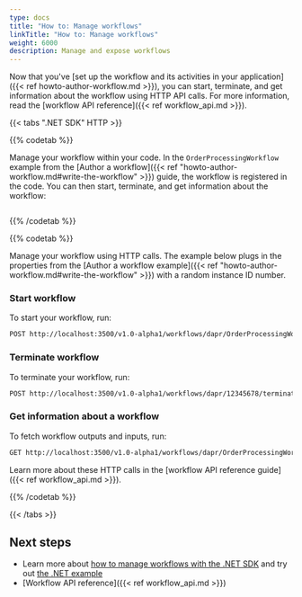 ```yaml
---
type: docs
title: "How to: Manage workflows"
linkTitle: "How to: Manage workflows"
weight: 6000
description: Manage and expose workflows
---
```


Now that you've [set up the workflow and its activities in your application]({{< ref howto-author-workflow.md >}}), you can start, terminate, and get information about the workflow using HTTP API calls. For more information, read the [workflow API reference]({{< ref workflow_api.md >}}).

{{< tabs ".NET SDK" HTTP >}}

<!--NET-->
{{% codetab %}}

Manage your workflow within your code. In the `OrderProcessingWorkflow` example from the [Author a workflow]({{< ref "howto-author-workflow.md#write-the-workflow" >}}) guide, the workflow is registered in the code. You can then start, terminate, and get information about the workflow:

```csharp

```

{{% /codetab %}}

<!--HTTP-->
{{% codetab %}}

Manage your workflow using HTTP calls. The example below plugs in the properties from the [Author a workflow example]({{< ref "howto-author-workflow.md#write-the-workflow" >}}) with a random instance ID number.

### Start workflow

To start your workflow, run:

```bash
POST http://localhost:3500/v1.0-alpha1/workflows/dapr/OrderProcessingWorkflow/12345678/start
```

### Terminate workflow

To terminate your workflow, run:

```bash
POST http://localhost:3500/v1.0-alpha1/workflows/dapr/12345678/terminate
```

### Get information about a workflow

To fetch workflow outputs and inputs, run:

```bash
GET http://localhost:3500/v1.0-alpha1/workflows/dapr/OrderProcessingWorkflow/12345678
```

Learn more about these HTTP calls in the [workflow API reference guide]({{< ref workflow_api.md >}}).


{{% /codetab %}}

{{< /tabs >}}


## Next steps

- Learn more about [how to manage workflows with the .NET SDK](todo) and try out [the .NET example](https://github.com/dapr/dotnet-sdk/tree/master/examples/Workflow)
- [Workflow API reference]({{< ref workflow_api.md >}})